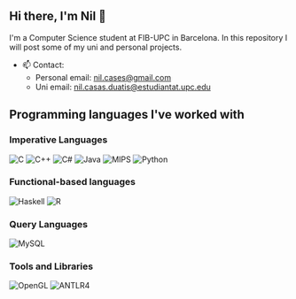<!--
**nilhouses/nilhouses** is a ✨ _special_ ✨ repository because its `README.md` (this file) appears on your GitHub profile.

Here are some ideas to get you started:

- 🔭 I’m currently working on ...
- 🔭 I’m currently at 108/240 ECTS
- 🌱 I’m currently learning ...
- 👯 I’m looking to collaborate on ...
- 🤔 I’m looking for help with ...
- 💬 Ask me about ...
- 📫 How to reach me: ...
- 😄 Pronouns: ...
- ⚡ Fun fact: ...

<a href="https://www.linkedin.com/in/nil/" target="blank"><img src="https://img.shields.io/badge/LinkedIn-0077B5?style=for-the-badge&logo=linkedin&logoColor=white" alt="Nil's LinkedIn"/></a>

![visitors](https://pageview.vercel.app/?github_user=nilhouses)

### My GitHub Stats:
![GitHub Stats](https://github-readme-stats.vercel.app/api?username=nilhouses&show_icons=true&count_private=true&hide=prs&theme=radical)

### Top Languages:
![Top Languages](https://github-readme-stats.vercel.app/api/top-langs/?username=nilhouses&langs_count=5&theme=radical)
[![Typing SVG](https://readme-typing-svg.demolab.com?font=Fira+Code&pause=1000&width=435&lines=Hi+there%2C+I'm+Nil+%F0%9F%91%8B%F0%9F%8F%BB)](https://git.io/typing-svg)
-->
## Hi there, I'm Nil 👋


I'm a Computer Science student at FIB-UPC in Barcelona.
In this repository I will post some of my uni and personal projects.

- 📫 Contact:
    - Personal email: nil.cases@gmail.com
    - Uni email: nil.casas.duatis@estudiantat.upc.edu

## Programming languages I've worked with
### Imperative Languages
![C](https://img.shields.io/badge/C-A8B9CC?logo=c&logoColor=white)
![C++](https://img.shields.io/badge/C++-00599C?logo=cplusplus&logoColor=white)
![C#](https://img.shields.io/badge/C%23-239120?logo=csharp&logoColor=white)
![Java](https://img.shields.io/badge/Java-007396?logo=java&logoColor=white)
![MIPS](https://img.shields.io/badge/MIPS-0096FF?logo=mips&logoColor=white)
![Python](https://img.shields.io/badge/Python-blue?logo=python&logoColor=white)

### Functional-based languages
![Haskell](https://img.shields.io/badge/Haskell-5D4F85?logo=haskell&logoColor=white)
![R](https://img.shields.io/badge/R-276DC3?logo=r&logoColor=white)

### Query Languages
![MySQL](https://img.shields.io/badge/SQL-4479A1?logo=postgresql&logoColor=white)

### Tools and Libraries
![OpenGL](https://img.shields.io/badge/OpenGL-FFFFFF?logo=opengl&logoColor=blue)
![ANTLR4](https://img.shields.io/badge/ANTLR4-9E4B1A?logo=antlr&logoColor=white)
